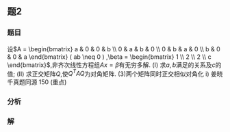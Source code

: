 ## 题2
### 题目
设$A = \begin{bmatrix} a & 0 & 0 & b \\ 0 & a & b & 0 \\ 0 & b & a & 0 \\ b & 0 & 0 & a \end{bmatrix} ( ab \neq  0 ) ,\beta  = \begin{bmatrix} 1 \\ 2 \\ 2 \\ c \end{bmatrix}$,非齐次线性方程组${Ax} = \beta$有无穷多解.
(I) 求$a, b$满足的关系及$c$的值;
(II) 求正交矩阵$Q$,使${Q}^{T}{AQ}$为对角矩阵.
(3)两个矩阵同时正交相似对角化 
i) 姜晓千真题同源 150 (重点) 
### 分析

### 解